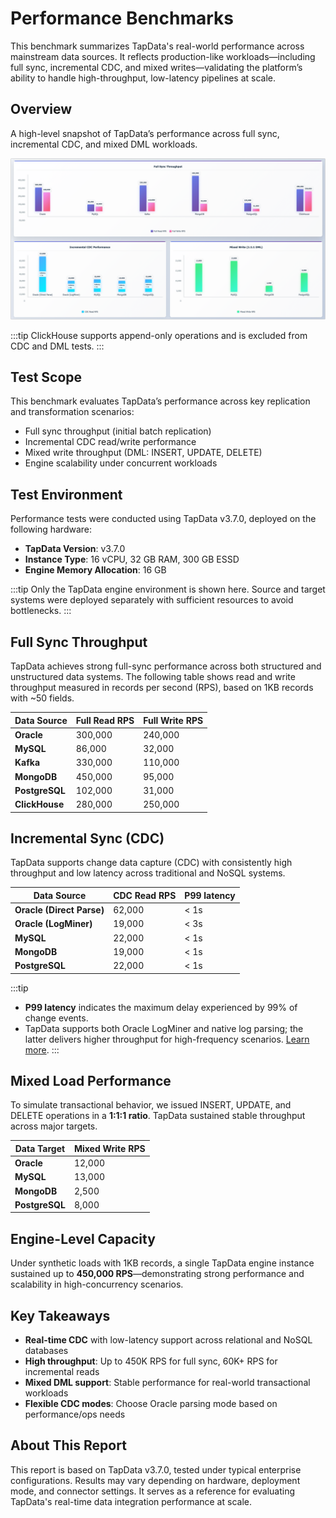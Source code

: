 # Performance Benchmarks

This benchmark summarizes TapData's real-world performance across mainstream data sources. It reflects production-like workloads—including full sync, incremental CDC, and mixed writes—validating the platform’s ability to handle high-throughput, low-latency pipelines at scale.

## Overview

A high-level snapshot of TapData’s performance across full sync, incremental CDC, and mixed DML workloads.

![Performance Benchmark Overview](../images/performanc_benchmark.png)

:::tip
ClickHouse supports append-only operations and is excluded from CDC and DML tests.
:::

## Test Scope

This benchmark evaluates TapData’s performance across key replication and transformation scenarios:

- Full sync throughput (initial batch replication)
- Incremental CDC read/write performance
- Mixed write throughput (DML: INSERT, UPDATE, DELETE)
- Engine scalability under concurrent workloads

## Test Environment

Performance tests were conducted using TapData v3.7.0, deployed on the following hardware:

* **TapData Version**: v3.7.0 
* **Instance Type**: 16 vCPU, 32 GB RAM, 300 GB ESSD
* **Engine Memory Allocation**: 16 GB

:::tip
Only the TapData engine environment is shown here. Source and target systems were deployed separately with sufficient resources to avoid bottlenecks.
:::

## Full Sync Throughput

TapData achieves strong full-sync performance across both structured and unstructured data systems. The following table shows read and write throughput measured in records per second (RPS), based on 1KB records with \~50 fields.

| Data Source    | Full Read RPS | Full Write RPS |
| -------------- | ------------- | -------------- |
| **Oracle**     | 300,000       | 240,000        |
| **MySQL**      | 86,000        | 32,000         |
| **Kafka**      | 330,000       | 110,000        |
| **MongoDB**    | 450,000       | 95,000         |
| **PostgreSQL** | 102,000       | 31,000         |
| **ClickHouse** | 280,000       | 250,000        |

## Incremental Sync (CDC)

TapData supports change data capture (CDC) with consistently high throughput and low latency across traditional and NoSQL systems.

| Data Source               | CDC Read RPS | P99 latency  |
|---------------------------| ------------ |--------------|
| **Oracle (Direct Parse)** | 62,000       | < 1s         |
| **Oracle (LogMiner)**     | 19,000       | < 3s         |
| **MySQL**                 | 22,000       | < 1s         |
| **MongoDB**               | 19,000       | < 1s         |
| **PostgreSQL**            | 22,000       | < 1s         |

:::tip
- **P99 latency** indicates the maximum delay experienced by 99% of change events.  
- TapData supports both Oracle LogMiner and native log parsing; the latter delivers higher throughput for high-frequency scenarios. [Learn more](../connectors/on-prem-databases/oracle.md#incremental-data-capture-methods).
:::


## Mixed Load Performance

To simulate transactional behavior, we issued INSERT, UPDATE, and DELETE operations in a **1:1:1 ratio**. TapData sustained stable throughput across major targets.


| Data Target    | Mixed Write RPS |
| -------------- | --------------- |
| **Oracle**     | 12,000          |
| **MySQL**      | 13,000          |
| **MongoDB**    | 2,500           |
| **PostgreSQL** | 8,000           |

## Engine-Level Capacity

Under synthetic loads with 1KB records, a single TapData engine instance sustained up to **450,000 RPS**—demonstrating strong performance and scalability in high-concurrency scenarios.

## Key Takeaways

- **Real-time CDC** with low-latency support across relational and NoSQL databases
- **High throughput**: Up to 450K RPS for full sync, 60K+ RPS for incremental reads
- **Mixed DML support**: Stable performance for real-world transactional workloads
- **Flexible CDC modes**: Choose Oracle parsing mode based on performance/ops needs

## About This Report

This report is based on TapData v3.7.0, tested under typical enterprise configurations. Results may vary depending on hardware, deployment mode, and connector settings. It serves as a reference for evaluating TapData's real-time data integration performance at scale.